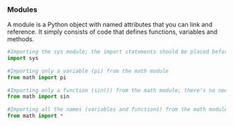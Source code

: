 ### Modules

A module is a Python object with  named attributes that you can link and reference. It simply consists of code that defines functions, variables and methods.

```python
#Importing the sys module; the import statements should be placed before any other code in your application
import sys 
 
#Importing only a variable (pi) from the math module
from math import pi 
 
#Importing only a function (sin()) from the math module; there's no need to add the parentheses of the function when importing it
from math import sin 
 
#Importing all the names (variables and functions) from the math module
from math import * 
```
